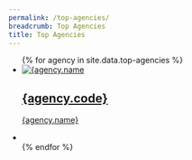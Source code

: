 ```yaml
---
permalink: /top-agencies/
breadcrumb: Top Agencies
title: Top Agencies
---
```


<ul className="block-grid">
{% for agency in site.data.top-agencies %}
  <li className="grid-item">
       <a href={agency.website}>
       <img src={agency.image-url} alt={agency.name + ' logo'} />
        <h2>{agency.code}</h2>
        <p>{agency.name}</p>
         </a>
    </li>
    <li className="grid-item filler"></li>
{% endfor %}
</ul>
